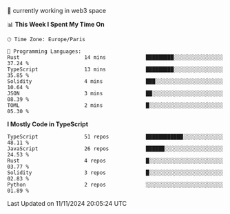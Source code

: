 🔭 currently working in web3 space

<!--START_SECTION:waka-->
📊 **This Week I Spent My Time On** 

```text
🕑︎ Time Zone: Europe/Paris

💬 Programming Languages: 
Rust                     14 mins             █████████░░░░░░░░░░░░░░░░   37.24 % 
TypeScript               13 mins             █████████░░░░░░░░░░░░░░░░   35.85 % 
Solidity                 4 mins              ███░░░░░░░░░░░░░░░░░░░░░░   10.64 % 
JSON                     3 mins              ██░░░░░░░░░░░░░░░░░░░░░░░   08.39 % 
TOML                     2 mins              █░░░░░░░░░░░░░░░░░░░░░░░░   05.30 % 
```

**I Mostly Code in TypeScript** 

```text
TypeScript               51 repos            ████████████░░░░░░░░░░░░░   48.11 % 
JavaScript               26 repos            ██████░░░░░░░░░░░░░░░░░░░   24.53 % 
Rust                     4 repos             █░░░░░░░░░░░░░░░░░░░░░░░░   03.77 % 
Solidity                 3 repos             █░░░░░░░░░░░░░░░░░░░░░░░░   02.83 % 
Python                   2 repos             ░░░░░░░░░░░░░░░░░░░░░░░░░   01.89 % 
```




 Last Updated on 11/11/2024 20:05:24 UTC
<!--END_SECTION:waka-->
